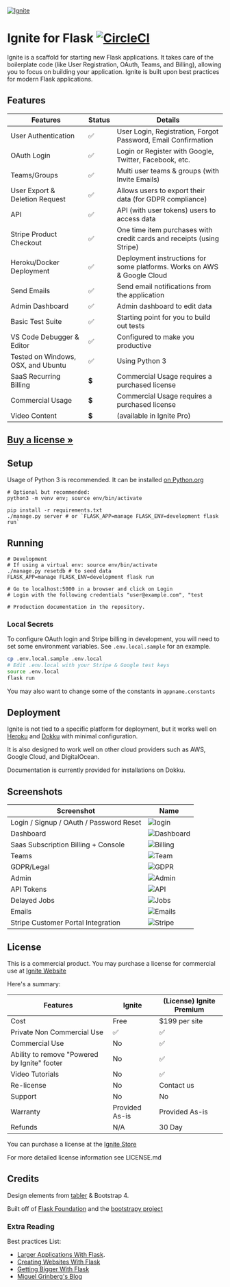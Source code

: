 [![Ignite](https://user-images.githubusercontent.com/882381/45938197-49cfb880-bf7c-11e8-91ea-94fffd9d054a.png)](https://github.com/sumukh/ignite)

# Ignite for Flask [![CircleCI](https://circleci.com/gh/Sumukh/Ignite.svg?style=svg&circle-token=21024628f8356bc070f27aede670fc676a8e4446)](https://circleci.com/gh/Sumukh/Ignite)

Ignite is a scaffold for starting new Flask applications. It takes care of the boilerplate code (like User Registration, OAuth, Teams, and Billing), allowing you to focus on building your application. Ignite is built upon best practices for modern Flask applications.

## Features
| Features  |   Status | Details
| ------------- | ------------- | -------- |
| User Authentication  | ✅  | User Login, Registration, Forgot Password, Email Confirmation|
| OAuth Login  | ✅ | Login or Register with Google, Twitter, Facebook, etc.
| Teams/Groups | ✅  | Multi user teams & groups (with Invite Emails)
| User Export & Deletion Request  | ✅ | Allows users to export their data  (for GDPR compliance)
| API  | ✅  | API (with user tokens) users to access data
| Stripe Product Checkout  | ✅  | One time item purchases with credit cards and receipts (using Stripe)
| Heroku/Docker Deployment  | ✅  | Deployment instructions for some platforms. Works on AWS & Google Cloud
| Send Emails | ✅  | Send email notifications from the application
| Admin Dashboard | ✅  | Admin dashboard to edit data
| Basic Test Suite | ✅  | Starting point for you to build out tests
| VS Code Debugger & Editor | ✅  | Configured to make you productive
| Tested on Windows, OSX, and Ubuntu | ✅  | Using Python 3
| SaaS Recurring Billing  | 💲 | Commercial Usage requires a purchased license  |
| Commercial Usage  | 💲 |  Commercial Usage requires a purchased license |
| Video Content | 💲 | (available in Ignite Pro)



## [Buy a license »](https://gumroad.com/l/xFvLo)


## Setup
Usage of Python 3 is recommended. It can be installed [on Python.org](https://www.python.org/downloads/)
```
# Optional but recommended:
python3 -m venv env; source env/bin/activate

pip install -r requirements.txt
./manage.py server # or `FLASK_APP=manage FLASK_ENV=development flask run`
```
## Running

```
# Development
# If using a virtual env: source env/bin/activate
./manage.py resetdb # to seed data
FLASK_APP=manage FLASK_ENV=development flask run

# Go to localhost:5000 in a browser and click on Login
# Login with the following credentials "user@example.com", "test

# Production documentation in the repository.
```

### Local Secrets

To configure OAuth login and Stripe billing in development, you will need to set some environment variables. See `.env.local.sample` for an example.

```bash
cp .env.local.sample .env.local
# Edit .env.local with your Stripe & Google test keys
source .env.local
flask run
```

You may also want to change some of the constants in `appname.constants`


## Deployment

Ignite is not tied to a specific platform for deployment, but it works well on [Heroku](http://heroku.com) and [Dokku](http://dokku.viewdocs.io/dokku/) with minimal configuration.

It is also designed to work well on other cloud providers such as AWS, Google Cloud, and DigitalOcean.

Documentation is currently provided for installations on Dokku.

## Screenshots


| Screenshot | Name |
----------|-----
| Login / Signup / OAuth / Password Reset |  ![login](documentation/screenshots/login.png) |
| Dashboard  |  ![Dashboard](documentation/screenshots/dashboard.png) |
| Saas Subscription Billing + Console  |  ![Billing](documentation/screenshots/billing.png) |
| Teams  |  ![Team](documentation/screenshots/team.png) |
| GDPR/Legal  |  ![GDPR](documentation/screenshots/gdpr.png) |
| Admin  |  ![Admin](documentation/screenshots/admin.png) |
| API Tokens |  ![API](documentation/screenshots/api.png) |
| Delayed Jobs |  ![Jobs](documentation/screenshots/jobs.png) |
| Emails |  ![Emails](documentation/screenshots/email.png) |
| Stripe Customer Portal Integration | ![Stripe](documentation/screenshots/stripe-console.png) |


## License

This is a commercial product. You may purchase a license for commercial use at [Ignite Website](https://ignite.sumukh.me)

Here's a summary:


| Features | Ignite | (License) Ignite Premium |
| ------------- | ------------- | ---------- |
| Cost | Free | $199 per site |   |
| Private Non Commercial Use | ✅ | ✅ |
| Commercial Use  | No  |  ✅  |
| Ability to remove "Powered by Ignite" footer | No  |  ✅  |
| Video Tutorials | No  |  ✅  |
| Re-license | No  |  Contact us |
| Support | No  |  No |
| Warranty  | Provided As-is  |  Provided As-is |
| Refunds  | N/A  |  30 Day |


You can purchase a license at the [Ignite Store](https://gumroad.com/l/xFvLo)

For more detailed license information see LICENSE.md

## Credits

Design elements from [tabler](https://github.com/tabler/tabler) & Bootstrap 4.


Built off of [Flask Foundation](https://jackstouffer.github.io/Flask-Foundation/) and the [bootstrapy project](https://github.com/kirang89/bootstrapy)


### Extra Reading

Best practices List:
* [Larger Applications With Flask](http://flask.pocoo.org/docs/patterns/packages/).
* [Creating Websites With Flask](http://maximebf.com/blog/2012/10/building-websites-in-python-with-flask/)
* [Getting Bigger With Flask](http://maximebf.com/blog/2012/11/getting-bigger-with-flask/)
* [Miguel Grinberg's Blog](https://blog.miguelgrinberg.com/category/Python)
